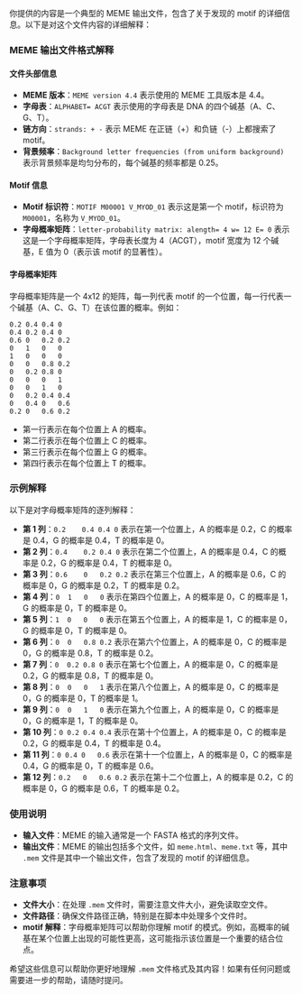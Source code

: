 你提供的内容是一个典型的 MEME 输出文件，包含了关于发现的 motif 的详细信息。以下是对这个文件内容的详细解释：

### **MEME 输出文件格式解释**

#### **文件头部信息**
- **MEME 版本**：`MEME version 4.4` 表示使用的 MEME 工具版本是 4.4。
- **字母表**：`ALPHABET= ACGT` 表示使用的字母表是 DNA 的四个碱基（A、C、G、T）。
- **链方向**：`strands: + -` 表示 MEME 在正链（+）和负链（-）上都搜索了 motif。
- **背景频率**：`Background letter frequencies (from uniform background)` 表示背景频率是均匀分布的，每个碱基的频率都是 0.25。

#### **Motif 信息**
- **Motif 标识符**：`MOTIF M00001 V_MYOD_01` 表示这是第一个 motif，标识符为 `M00001`，名称为 `V_MYOD_01`。
- **字母概率矩阵**：`letter-probability matrix: alength= 4 w= 12 E= 0` 表示这是一个字母概率矩阵，字母表长度为 4（ACGT），motif 宽度为 12 个碱基，E 值为 0（表示该 motif 的显著性）。

#### **字母概率矩阵**
字母概率矩阵是一个 4x12 的矩阵，每一列代表 motif 的一个位置，每一行代表一个碱基（A、C、G、T）在该位置的概率。例如：
```
0.2	0.4	0.4	0
0.4	0.2	0.4	0
0.6	0	0.2	0.2
0	1	0	0
1	0	0	0
0	0	0.8	0.2
0	0.2	0.8	0
0	0	0	1
0	0	1	0
0	0.2	0.4	0.4
0	0.4	0	0.6
0.2	0	0.6	0.2
```
- 第一行表示在每个位置上 A 的概率。
- 第二行表示在每个位置上 C 的概率。
- 第三行表示在每个位置上 G 的概率。
- 第四行表示在每个位置上 T 的概率。

### **示例解释**
以下是对字母概率矩阵的逐列解释：
- **第 1 列**：`0.2	0.4	0.4	0` 表示在第一个位置上，A 的概率是 0.2，C 的概率是 0.4，G 的概率是 0.4，T 的概率是 0。
- **第 2 列**：`0.4	0.2	0.4	0` 表示在第二个位置上，A 的概率是 0.4，C 的概率是 0.2，G 的概率是 0.4，T 的概率是 0。
- **第 3 列**：`0.6	0	0.2	0.2` 表示在第三个位置上，A 的概率是 0.6，C 的概率是 0，G 的概率是 0.2，T 的概率是 0.2。
- **第 4 列**：`0	1	0	0` 表示在第四个位置上，A 的概率是 0，C 的概率是 1，G 的概率是 0，T 的概率是 0。
- **第 5 列**：`1	0	0	0` 表示在第五个位置上，A 的概率是 1，C 的概率是 0，G 的概率是 0，T 的概率是 0。
- **第 6 列**：`0	0	0.8	0.2` 表示在第六个位置上，A 的概率是 0，C 的概率是 0，G 的概率是 0.8，T 的概率是 0.2。
- **第 7 列**：`0	0.2	0.8	0` 表示在第七个位置上，A 的概率是 0，C 的概率是 0.2，G 的概率是 0.8，T 的概率是 0。
- **第 8 列**：`0	0	0	1` 表示在第八个位置上，A 的概率是 0，C 的概率是 0，G 的概率是 0，T 的概率是 1。
- **第 9 列**：`0	0	1	0` 表示在第九个位置上，A 的概率是 0，C 的概率是 0，G 的概率是 1，T 的概率是 0。
- **第 10 列**：`0	0.2	0.4	0.4` 表示在第十个位置上，A 的概率是 0，C 的概率是 0.2，G 的概率是 0.4，T 的概率是 0.4。
- **第 11 列**：`0	0.4	0	0.6` 表示在第十一个位置上，A 的概率是 0，C 的概率是 0.4，G 的概率是 0，T 的概率是 0.6。
- **第 12 列**：`0.2	0	0.6	0.2` 表示在第十二个位置上，A 的概率是 0.2，C 的概率是 0，G 的概率是 0.6，T 的概率是 0.2。

### **使用说明**
- **输入文件**：MEME 的输入通常是一个 FASTA 格式的序列文件。
- **输出文件**：MEME 的输出包括多个文件，如 `meme.html`、`meme.txt` 等，其中 `.mem` 文件是其中一个输出文件，包含了发现的 motif 的详细信息。

### **注意事项**
- **文件大小**：在处理 `.mem` 文件时，需要注意文件大小，避免读取空文件。
- **文件路径**：确保文件路径正确，特别是在脚本中处理多个文件时。
- **motif 解释**：字母概率矩阵可以帮助你理解 motif 的模式。例如，高概率的碱基在某个位置上出现的可能性更高，这可能指示该位置是一个重要的结合位点。

希望这些信息可以帮助你更好地理解 `.mem` 文件格式及其内容！如果有任何问题或需要进一步的帮助，请随时提问。